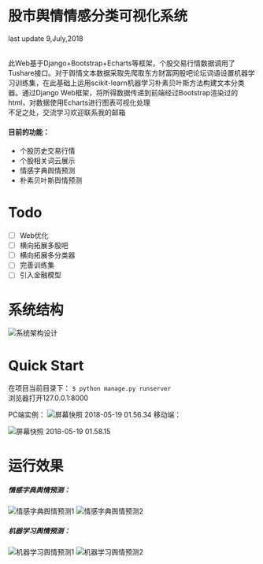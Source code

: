 # 股市舆情情感分类可视化系统

last update 9,July,2018</br>

</br>
此Web基于Django+Bootstrap+Echarts等框架，个股交易行情数据调用了Tushare接口。对于舆情文本数据采取先爬取东方财富网股吧论坛词语设置机器学习训练集，在此基础上运用scikit-learn机器学习朴素贝叶斯方法构建文本分类器。通过Django Web框架，将所得数据传递到前端经过Bootstrap渲染过的html，对数据使用Echarts进行图表可视化处理</br>
不足之处，交流学习欢迎联系我的邮箱</br>

#### 目前的功能：

* 个股历史交易行情
* 个股相关词云展示
* 情感字典舆情预测
* 朴素贝叶斯舆情预测

# Todo

* [ ] Web优化
* [ ] 横向拓展多股吧
* [ ] 横向拓展多分类器
* [ ] 完善训练集
* [ ] 引入金融模型

# 系统结构
![系统架构设计](media/%E7%B3%BB%E7%BB%9F%E6%9E%B6%E6%9E%84%E8%AE%BE%E8%AE%A1.png)

# Quick Start
在项目当前目录下：
`
$ python manage.py runserver
`
</br>
浏览器打开127.0.0.1:8000

PC端实例：
![屏幕快照 2018-05-19 01.56.34](media/%E5%B1%8F%E5%B9%95%E5%BF%AB%E7%85%A7%202018-05-19%2001.56.34.png)
移动端：

![屏幕快照 2018-05-19 01.58.15](media/%E5%B1%8F%E5%B9%95%E5%BF%AB%E7%85%A7%202018-05-19%2001.58.15.png)
# 运行效果

##### 情感字典舆情预测：
![情感字典舆情预测1](media/%E6%83%85%E6%84%9F%E5%AD%97%E5%85%B8%E8%88%86%E6%83%85%E9%A2%84%E6%B5%8B1.png)
![情感字典舆情预测2](media/%E6%83%85%E6%84%9F%E5%AD%97%E5%85%B8%E8%88%86%E6%83%85%E9%A2%84%E6%B5%8B2.png)

##### 机器学习舆情预测：
![机器学习舆情预测1](media/%E6%9C%BA%E5%99%A8%E5%AD%A6%E4%B9%A0%E8%88%86%E6%83%85%E9%A2%84%E6%B5%8B1.png)
![机器学习舆情预测2](media/%E6%9C%BA%E5%99%A8%E5%AD%A6%E4%B9%A0%E8%88%86%E6%83%85%E9%A2%84%E6%B5%8B2.png)



